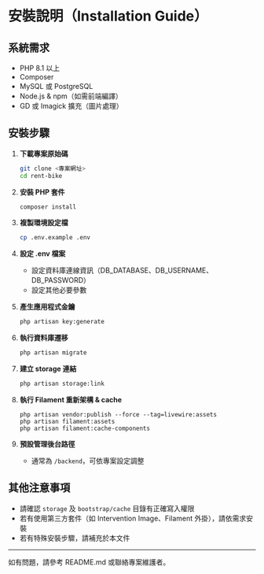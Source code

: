 # 安裝說明（Installation Guide）

## 系統需求
- PHP 8.1 以上
- Composer
- MySQL 或 PostgreSQL
- Node.js & npm（如需前端編譯）
- GD 或 Imagick 擴充（圖片處理）

## 安裝步驟

1. **下載專案原始碼**
   ```bash
   git clone <專案網址>
   cd rent-bike
   ```

2. **安裝 PHP 套件**
   ```bash
   composer install
   ```

3. **複製環境設定檔**
   ```bash
   cp .env.example .env
   ```

4. **設定 .env 檔案**
   - 設定資料庫連線資訊（DB_DATABASE、DB_USERNAME、DB_PASSWORD）
   - 設定其他必要參數

5. **產生應用程式金鑰**
   ```bash
   php artisan key:generate
   ```

6. **執行資料庫遷移**
   ```bash
   php artisan migrate
   ```

7. **建立 storage 連結**
   ```bash
   php artisan storage:link
   ```

8. **執行 Filament 重新架構 & cache**
   ```base
   php artisan vendor:publish --force --tag=livewire:assets
   php artisan filament:assets
   php artisan filament:cache-components
   ```   

10. **預設管理後台路徑**
    - 通常為 `/backend`，可依專案設定調整

## 其他注意事項
- 請確認 `storage` 及 `bootstrap/cache` 目錄有正確寫入權限
- 若有使用第三方套件（如 Intervention Image、Filament 外掛），請依需求安裝
- 若有特殊安裝步驟，請補充於本文件

---

如有問題，請參考 README.md 或聯絡專案維護者。 